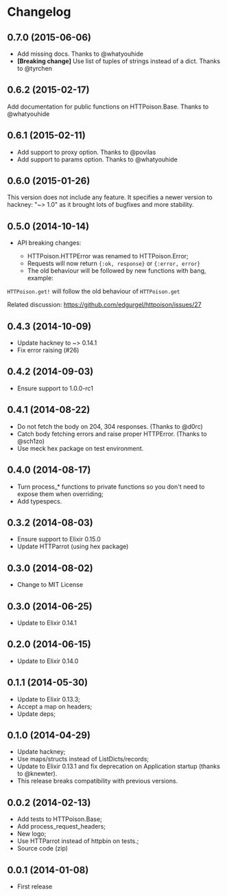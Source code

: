 # Changelog

## 0.7.0 (2015-06-06)

* Add missing docs. Thanks to @whatyouhide
* **[Breaking change]** Use list of tuples of strings instead of a dict. Thanks to @tyrchen

## 0.6.2 (2015-02-17)

Add documentation for public functions on HTTPoison.Base. Thanks to @whatyouhide

## 0.6.1 (2015-02-11)

* Add support to proxy option. Thanks to @povilas
* Add support to params option. Thanks to @whatyouhide

## 0.6.0 (2015-01-26)

This version does not include any feature. It specifies a newer version to hackney: "~> 1.0" as it brought lots of bugfixes and more stability.

## 0.5.0 (2014-10-14)

* API breaking changes:

  * HTTPoison.HTTPError was renamed to HTTPoison.Error;
  * Requests will now return `{:ok, response}` or `{:error, error}`
  * The old behaviour will be followed by new functions with bang, example:

`HTTPoison.get!` will follow the old behaviour of `HTTPoison.get`

Related discussion: https://github.com/edgurgel/httpoison/issues/27

## 0.4.3 (2014-10-09)

* Update hackney to ~> 0.14.1
* Fix error raising (#26)

## 0.4.2 (2014-09-03)

* Ensure support to 1.0.0-rc1

## 0.4.1 (2014-08-22)

* Do not fetch the body on 204, 304 responses. (Thanks to @d0rc)
* Catch body fetching errors and raise proper HTTPError. (Thanks to @sch1zo)
* Use meck hex package on test environment.

## 0.4.0 (2014-08-17)

* Turn process_* functions to private functions so you don't need to expose them when overriding;
* Add typespecs.

## 0.3.2 (2014-08-03)

* Ensure support to Elixir 0.15.0
* Update HTTParrot (using hex package)

## 0.3.0 (2014-08-02)

* Change to MIT License

## 0.3.0 (2014-06-25)

* Update to Elixir 0.14.1

## 0.2.0 (2014-06-15)

* Update to Elixir 0.14.0

## 0.1.1 (2014-05-30)

* Update to Elixir 0.13.3;
* Accept a map on headers;
* Update deps;

## 0.1.0 (2014-04-29)

* Update hackney;
* Use maps/structs instead of ListDicts/records;
* Update to Elixir 0.13.1 and fix deprecation on Application startup (thanks to @knewter).
* This release breaks compatibility with previous versions.

## 0.0.2 (2014-02-13)

* Add tests to HTTPoison.Base;
* Add process_request_headers;
* New logo;
* Use HTTParrot instead of httpbin on tests.;
* Source code (zip)

## 0.0.1 (2014-01-08)

* First release
